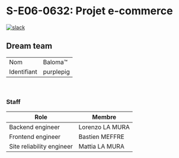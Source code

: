 # S-E06-0632: Projet e-commerce

[![slack](https://img.shields.io/badge/slack-join-yellow.svg?logo=slack)](https://join.slack.com/t/cerim1ecommer-qy81374/shared_invite/zt-1hgh8de7q-v1Mb4g6rwPH6yNzmU7bKNA)

## Dream team

|             |            |
| ----------- | ---------- |
| Nom         | Baloma™    |
| Identifiant | purplepig  | 🐷

<br>

### Staff


| Role                      | Membre          |
| ------------------------- | --------------- |
| Backend engineer          | Lorenzo LA MURA |
| Frontend engineer         | Bastien MEFFRE  |
| Site reliability engineer | Mattia LA MURA  |
